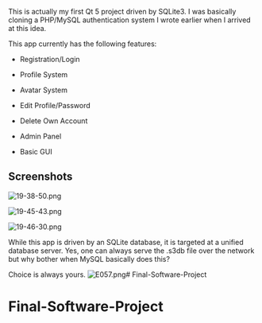 
This is actually my first Qt 5 project driven by SQLite3.
I was basically cloning a PHP/MySQL authentication system I wrote earlier when I arrived at this idea.


This app currently has the following features:

- Registration/Login

- Profile System

- Avatar System

- Edit Profile/Password

- Delete Own Account

- Admin Panel

- Basic GUI




## **Screenshots** ##

![19-38-50.png](https://bitbucket.org/repo/azAkE8/images/3466898737-19-38-50.png)

![19-45-43.png](https://bitbucket.org/repo/azAkE8/images/941292736-19-45-43.png)

![19-46-30.png](https://bitbucket.org/repo/azAkE8/images/1191543840-19-46-30.png)


While this app is driven by an SQLite database, it is targeted at a unified database server.
Yes, one can always serve the .s3db file over the network but why bother when MySQL basically does this?

Choice is always yours. ![E057.png](https://bitbucket.org/repo/azAkE8/images/3065839784-E057.png)# Final-Software-Project
# Final-Software-Project
